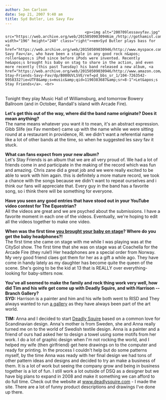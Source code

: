 ```yaml
---
author: Jen Carlson
date: Sep 21, 2007 9:40 am
title: Syd Butler, Les Savy Fav 
---
```


	
										<p><img alt="200709lessavyfav.jpg" src="https://web.archive.org/web/20150509030946im_/http://gothamist.com/attachments/arts_jen/200709lessavyfav.jpg" width="196" height="240" class="right"><em>Syd Butler plays bass for <a href="https://web.archive.org/web/20150509030946/http://www.myspace.com/lessavyfav">Les Savy Fav</a>, who have been a staple in any good rock n&apos; roller&apos;s iPod since before iPods were invented. Recently he&apos;s brought his baby on stag to share in the action, and even more recently (this past Tuesday) his band released a new album, <a href="https://web.archive.org/web/20150509030946/http://www.amazon.com/Lets-Stay-Friends-Savy-Fav/dp/B000UVLSVE/ref=pd_bbs_sr_1/104-7263542-9958332?ie=UTF8&amp;s=music&amp;qid=1190383687&amp;sr=8-1">Let&apos;s Stay Friends</a>. <br>
 <br>
Tonight they play Music Hall of Williamsburg, and tomorrow Bowery Ballroom (and in October, Randall&apos;s island with Arcade Fire).</em></p>

<p><strong>Let&apos;s get this out of the way, where did the band name originate? Does it mean anything?</strong><br>
The name means whatever you want it to mean, it&apos;s an abstract expression.  Gibb Slife (ex Fav member) came up with the name while we were sitting round at a restaurant in providence, RI.  we didn&apos;t want a referential name like a lot of other bands at the time, so when he suggested les savy fav it stuck.</p>

<p><strong>What can fans expect from your new album?</strong><br>
Let&apos;s Stay Friends is an album that we are all very proud of.  We had a lot of friends come in and participate in the making of the record which was fun and amazing.  Chris zane did a great job and we were really excited to be able to work with him again.  this is definitely a more mature record, we took a chance with the songs because we didn&apos;t want to repeat ourselves and i think our fans will appreciate that.  Every guy in the band has a favorite song, so i think there will be something for everyone.</p>

<p><strong>Have you seen any good entries that have stood out in your YouTube video contest for The Equestrian?</strong><br>
All the videos are great and we are psyched about the submissions.  I have a favorite moment in each one of the videos.  Eventually, we&apos;re hoping to edit all the videos together to make one video.</p>

<p><strong>When was the first time <a href="https://web.archive.org/web/20150509030946/http://gothamist.com/2007/07/15/best_seat_in_th.php">you brought your baby on stage</a>? Where do you get the baby headphones?!</strong><br>
The first time she came on stage with me while I was playing was at the CitySol show.  The first time that she was on stage was at Coachella for the Arcade Fire (they rule!)  Her headphones are a special order from Norway.  My very good friend claes got them for her as a gift a while ago.  They have come in handy lately as my daughter has become quite the queen of the scene. She&apos;s going to be the kid at 13 that is REALLY over everything- looking for baby-sitters now.</p>

<p><strong>You&apos;ve all seemed to make the family and rock thing work very well, how did Tim and his wife get come up with Deadly Squire, and with Harrison -- Branch Gallery?</strong><br>
<strong>SYD:</strong> Harrison is a painter and him and his wife both went to RISD and They always wanted to run <a href="https://web.archive.org/web/20150509030946/http://www.branchgallery.com/">a gallery</a> as they have always been part of the art world. </p>

<p><strong>TIM:</strong> Anna and I decided to start <a href="https://web.archive.org/web/20150509030946/http://www.deadlysquire.com/">Deadly Squire</a> based on a common love for Scandinavian design. Anna&apos;s mother is from Sweden, she and Anna really turned me on to the world of Swedish textile design. Anna is a painter and a friend of ours had asked her to design a towel using some motifs from her work. I do a lot of graphic design when I&apos;m not rocking the world, and I helped my wife (then girlfriend) get here drawings on to the computer and ready for printing. In the process I couldn&apos;t help but do some patterns myself, by the time Anna was ready with her final design we had tons of other pattern ideas and designs and decided to try an make a business of them. It is a lot of work but seeing the company grow and being in business together is a lot of fun. I still work a lot outside of DSQ as a designer but we have big plans to expand in 2008 and make it something we can afford to do full time. Check out the website at <a href="https://web.archive.org/web/20150509030946/http://www.deadlysquire.com/">www.deadlysquire.com</a> - I made the site. There are a lot of funny product descriptions and drawings I&apos;ve done up there.</p>					
										
									
				